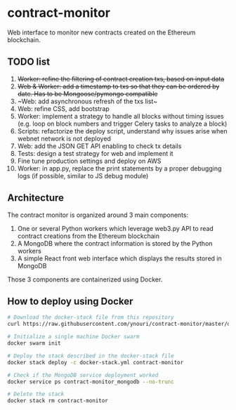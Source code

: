 # contract-monitor
Web interface to monitor new contracts created on the Ethereum blockchain.

## TODO list
1. ~~Worker: refine the filtering of contract creation txs, based on input data~~
1. ~~Web & Worker: add a timestamp to txs so that they can be ordered by date. Has to be Mongoose/pymongo compatible~~
1. ~Web: add asynchronous refresh of the txs list~
1. Web: refine CSS, add bootstrap
1. Worker: implement a strategy to handle all blocks without timing issues (e.g. loop on block numbers and trigger Celery tasks to analyze a block)
1. Scripts: refactorize the deploy script, understand why issues arise when webnet network is not deployed
1. Web: add the JSON GET API enabling to check tx details
1. Tests: design a test strategy for web and implement it
1. Fine tune production settings and deploy on AWS
1. Worker: in app.py, replace the print statements by a proper debugging logs (if possible, similar to JS debug module)

## Architecture

The contract monitor is organized around 3 main components:
1. One or several Python workers which leverage web3.py API to read contract creations from the Ethereum blockchain
2. A MongoDB where the contract information is stored by the Python workers
3. A simple React front web interface which displays the results stored in MongoDB

Those 3 components are containerized using Docker.

## How to deploy using Docker

```bash
# Download the docker-stack file from this repository
curl https://raw.githubusercontent.com/ynouri/contract-monitor/master/docker-stack.yml -o docker-stack.yml

# Initialize a single machine Docker swarm
docker swarm init

# Deploy the stack described in the docker-stack file
docker stack deploy -c docker-stack.yml contract-monitor

# Check if the MongoDB service deployment worked
docker service ps contract-monitor_mongodb --no-trunc

# Delete the stack
docker stack rm contract-monitor

```
